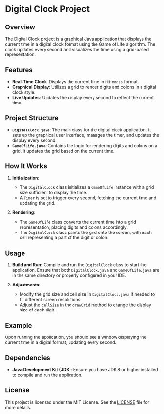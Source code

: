 # Digital Clock Project

## Overview

The Digital Clock project is a graphical Java application that displays the current time in a digital clock format using the Game of Life algorithm. The clock updates every second and visualizes the time using a grid-based representation.

## Features

- **Real-Time Clock**: Displays the current time in `HH:mm:ss` format.
- **Graphical Display**: Utilizes a grid to render digits and colons in a digital clock style.
- **Live Updates**: Updates the display every second to reflect the current time.

## Project Structure

- **`DigitalClock.java`**: The main class for the digital clock application. It sets up the graphical user interface, manages the timer, and updates the display every second.
- **`GameOfLife.java`**: Contains the logic for rendering digits and colons on a grid. It updates the grid based on the current time.

## How It Works

1. **Initialization**: 
   - The `DigitalClock` class initializes a `GameOfLife` instance with a grid size sufficient to display the time.
   - A `Timer` is set to trigger every second, fetching the current time and updating the grid.

2. **Rendering**: 
   - The `GameOfLife` class converts the current time into a grid representation, placing digits and colons accordingly.
   - The `DigitalClock` class paints the grid onto the screen, with each cell representing a part of the digit or colon.

## Usage

1. **Build and Run**: Compile and run the `DigitalClock` class to start the application. Ensure that both `DigitalClock.java` and `GameOfLife.java` are in the same directory or properly configured in your IDE.

2. **Adjustments**:
   - Modify the grid size and cell size in `DigitalClock.java` if needed to fit different screen resolutions.
   - Adjust the `cellSize` in the `drawGrid` method to change the display size of each digit.

## Example

Upon running the application, you should see a window displaying the current time in a digital format, updating every second.

## Dependencies

- **Java Development Kit (JDK)**: Ensure you have JDK 8 or higher installed to compile and run the application.

## License

This project is licensed under the MIT License. See the [LICENSE](LICENSE) file for more details.

